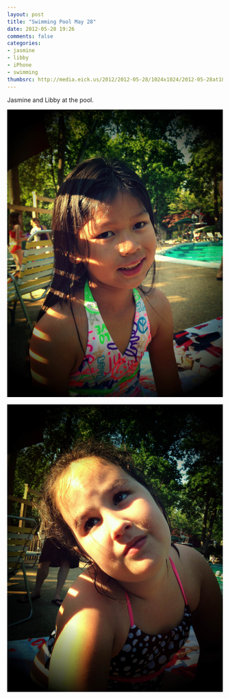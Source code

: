 ```yaml
---
layout: post
title: "Swimming Pool May 28"
date: 2012-05-28 19:26
comments: false
categories: 
- jasmine
- libby
- iPhone
- swimming
thumbsrc: http://media.eick.us/2012/2012-05-28/1024x1024/2012-05-28at18.03.36.jpg
---
```

Jasmine and Libby at the pool.



![Jasmine](/assets/images/2012/2012-05-28/2012-05-28at18.03.36.jpg)




![Libby](/assets/images/2012/2012-05-28/2012-05-28at18.00.59.jpg)

